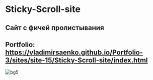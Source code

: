 # Sticky-Scroll-site

## Сайт с фичей пролистывания

## Portfolio: https://vladimirsaenko.github.io/Portfolio-3/sites/site-15/Sticky-Scroll-site/index.html

![bg5](https://user-images.githubusercontent.com/56477695/170067146-541dfc5e-949a-474d-a900-1272c905bca0.jpg)
